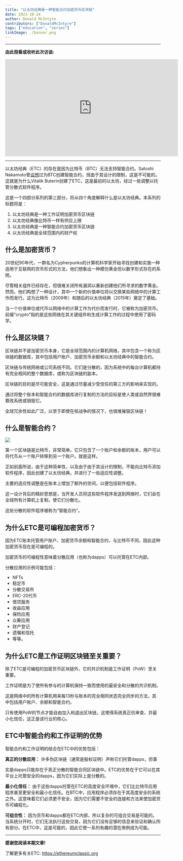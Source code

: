 ```yaml
---
title: "以太坊经典是一种智能合约加密货币区块链"
date: 2023-10-24
author: Donald McIntyre
contributors: ["DonaldMcIntyre"]
tags: ["education", "series"]
linkImage: ./banner.png
---
```


---
**由此观看或收听此次访谈:**

<iframe width="560" height="315" src="https://www.youtube.com/embed/tLWxxj9QDS0?si=bySQFbumRi0IjOE3" title="YouTube video player" frameborder="0" allow="accelerometer; autoplay; clipboard-write; encrypted-media; gyroscope; picture-in-picture; web-share" allowfullscreen></iframe>

---

以太坊经典（ETC）的存在是因为比特币（BTC）无法支持智能合约。Satoshi Nakamoto曾[设想](https://bitcointalk.org/index.php?topic=195.msg1611#msg1611)过为BTC创建智能合约，但由于其设计的限制，这是不可能的。这就是为什么Vitalik Buterin创建了ETC，这是最初的以太坊，经过一些调整以托管分散式软件程序。

这是一个四部分系列的第三部分，将从四个角度解释什么是以太坊经典。本系列的标题将是：

1. 以太坊经典是一种工作证明加密货币区块链
2. 以太坊经典像比特币一样有供应上限
3. 以太坊经典是一种智能合约加密货币区块链
4. 以太坊经典是全球范围内的财产权

## 什么是加密货币？

20世纪90年代，一群名为Cypherpunks的计算机科学家开始寻找创建和实施一种适用于互联网的货币形式的方法，他们想象出一种模仿黄金但以数字形式存在的系统。

尽管相关组件已经存在，但很难关闭所有漏洞以重新创建他们所寻求的数字黄金。然而，他们构想了一种设计，其中一个新的价值单位将以交换某些网络中的计算工作而发行。这为比特币（2009年）和随后的以太坊经典（2015年）奠定了基础。

当一个价值单位或代币以网络中的计算工作为代价而发行时，它被称为加密货币。前缀“crypto”指的是这些网络在其关键组件和生成计算工作的过程中使用了密码学。

## 什么是区块链？

区块链并不是加密货币本身，它是全球范围内的计算机网络，其中包含一个称为区块链的数据库，其中包括用户账户、加密货币余额和以太坊经典中的智能合约。

区块链与传统网络或公司系统不同。它们是分散的，因为系统中的每台计算机都持有完全相同的整个数据库，或称为区块链的副本。

区块链的目的是尽可能安全，这是通过尽量减少受信任的第三方的影响来实现的。

通过将整个账本和智能合约的数据库进行复制的方法的目标是使人类或自然界很难篡改系统或销毁它。

全球冗余性如此广泛，以至于即使在核战争的情况下，也很难摧毁区块链！

## 什么是智能合约？

![](./1.png)

第一个区块链是比特币，非常简单。它只包含了一个账户和余额的账本，用户可以将代币从一个账户转移到另一个账户。就是这样。

正如前面所说，由于这种简单性，以及由于由于其设计的限制，不能向比特币添加软件程序，因此创建了以太坊经典，并进行了一些适应性调整。

主要的适应性调整是在账本上增加了额外的空间，以便包括软件程序。

这一设计背后的精妙思想是，当开发人员将这些软件程序发送到网络时，它们会在全球所有计算机上复制，使它们分散化。

这些分散的软件程序被称为“智能合约”。

## 为什么ETC是可编程加密货币？

因为ETC账本托管用户账户、加密货币余额和智能合约，与比特币不同，因此这种加密货币现在是可编程的。

加密货币的可编程性意味着分散应用（也称为dapps）可以托管在ETC内部。

分散应用的示例可能包括：

- NFTs
- 稳定币
- 分散交易所
- ERC-20代币
- 借贷服务
- 收益应用
- 保险应用
- 众筹应用
- 财产登记
- 遗嘱和信托
- 等等。

## 为什么ETC是工作证明区块链至关重要？

除了ETC是可编程的加密货币区块链外，它的共识机制是工作证明（PoW）至关重要。

工作证明是为了使所有参与的计算机保持一致而使用的最安全和分散的共识机制。

这是网络中的所有计算机用来每13秒与账本的完全相同状态完全同步的方法，其中包括用户账户、余额和智能合约。

只有使用PoW的节点才能自由加入和退出区块链。这使得系统真正抗审查，并最小化信任，这正是该行业的核心。

## ETC中智能合约和工作证明的优势

智能合约和工作证明的结合在ETC中的优势包括：

**真正的分散应用：** 许多伪区块链（通常是股权证明）声称它们托管dapps，但事

实是dapps只能存在于真正分散的智能合同区块链中。ETC的优势在于它可以在其平台上托管安全的dapps，因为它们实际上是分散的。

**最小化信任：** 由于这些dapps托管在ETC的高度安全环境中，它们比比特币应用程序甚至更安全和最小化信任。在BTC中，应用程序必须存在于其高度安全的系统之外。这意味着它们必须更不安全，因为它们需要不安全的连接和方法来使加密货币可编程化。

**可组合性：** 因为货币和dapps都在ETC内部，所以复杂的可组合交易是可能的。当系统分开时，它们无法执行这些交易，因为它们没有足够的信息来验证和确认所有部分。在ETC中，这是可能的，因此它使一系列有趣的潜在用例成为可能。


---

**感谢您阅读本期文章!**

了解更多有关ETC: https://ethereumclassic.org

